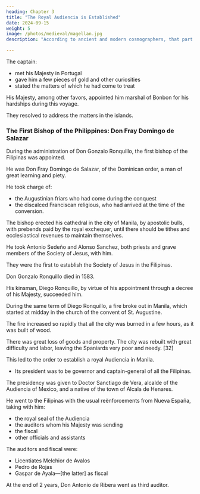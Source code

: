 ```yaml
---
heading: Chapter 3
title: "The Royal Audiencia is Established"
date: 2024-09-15
weight: 5
image: /photos/medieval/magellan.jpg
description: "According to ancient and modern cosmographers, that part of the world called Asia has adjacent to it a multitude of greater and lesser islands"

---
```



The captain:
- met his Majesty in Portugal
- gave him a few pieces of gold and other curiosities 
- stated the matters of which he had come to treat

His Majesty, among other favors, appointed him marshal of Bonbon for his hardships during this voyage.

They resolved to address the matters in the islands. 


### The First Bishop of the Philippines: Don Fray Domingo de Salazar

During the administration of Don Gonzalo Ronquillo, the first bishop of the Filipinas was appointed.

He was Don Fray Domingo de Salazar, of the Dominican order, a man of great learning and piety. 

<!-- As soon as he arrived in the islands, he took upon himself the management and jurisdiction of ecclesiastical affairs, which were at first in -->

He took charge of:
- the Augustinian friars who had come during the conquest
- the discalced Franciscan religious, who had arrived at the time of the conversion. 

The bishop erected his cathedral in the city of Manila, by apostolic bulls, with prebends paid by the royal exchequer, until there should be tithes and ecclesiastical revenues to maintain themselves. 

<!-- Moreover, he provided whatever else was necessary for the service and decoration of the church, and for the divine worship which is celebrated there with great solemnity and display.  -->

He took Antonio Sedeño and Alonso Sanchez, both priests and grave members of the Society of Jesus, with him. 

They were the first to establish the Society of Jesus in the Filipinas.

<!-- , which, since that time, has been steadily growing, to the great profit and fruit of the teaching and conversion of the natives, consolation of the Spaniards, and the education and teaching of their children in the studies which they pursue. -->

Don Gonzalo Ronquillo died in 1583.

<!-- , and his body was buried in the monastery of St. Augustine in Manila. -->

His kinsman, Diego Ronquillo, by virtue of his appointment through a decree of his Majesty, succeeded him.

<!-- in the governorship; this man continued what Don Gonzalo had commenced, especially in the assistance for Maluco and pacification for other islands. -->

During the same term of Diego Ronquillo, a fire broke out in Manila, which started at midday in the church of the convent of St. Augustine.

 <!-- while the doors of the church were closed. -->

The fire increased so rapidly that all the city was burned in a few hours, as it was built of wood. 

There was great loss of goods and property. The city was rebuilt with great difficulty and labor, leaving the Spaniards very poor and needy. [32]

This led to the order to establish a royal Audiencia in Manila.
- Its president was to be governor and captain-general of all the Filipinas. 

 <!-- main result of the matters treated at court by Mariscal Gabriel de Ribera was (although at that time the death of Governor Don Gonzalo Ronquillo was unknown)   -->

<!-- In view of this, the necessary instructions were issued, and  -->

The presidency was given to Doctor Sanctiago de Vera, alcalde of the Audiencia of Mexico, and a native of the town of Alcala de Henares. 

He went to the Filipinas with the usual reënforcements from Nueva España, taking with him:
- the royal seal of the Audiencia
- the auditors whom his Majesty was sending
- the fiscal
- other officials and assistants

The auditors and fiscal were:
- Licentiates Melchior de Avalos
- Pedro de Rojas
- Gaspar de Ayala—[the latter] as fiscal

At the end of 2 years, Don Antonio de Ribera went as third auditor.

<!-- Of the administration of Doctor Sanctiago de Vera, and of the establishment of the Manila Audiencia, and until its suppression; and of events during his term. -->
